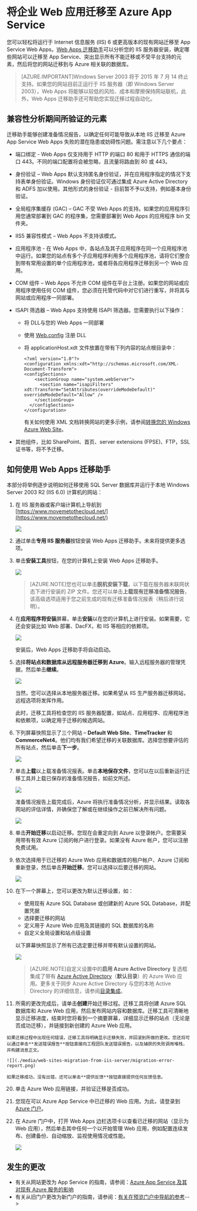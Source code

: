 <properties 
	pageTitle="将企业 Web 应用迁移至 Azure App Service" 
	description="演示如何使用 Web Apps 迁移助手快速将现有 IIS 网站迁移至 Azure App Service Web Apps" 
	services="app-service\web" 
	documentationCenter="" 
	authors="cephalin" 
	writer="cephalin" 
	manager="wpickett" 
	editor=""/>

<tags 
	ms.service="app-service-web"  
	ms.date="07/07/2015" 
	wacn.date="08/29/2015"/>

# 将企业 Web 应用迁移至 Azure App Service

您可以轻松将运行于 Internet 信息服务 (IIS) 6 或更高版本的现有网站迁移至 <!--[-->App Service Web Apps<!--](http://go.microsoft.com/fwlink/?LinkId=529714)-->。[Web Apps 迁移助手](https://www.movemetothecloud.net/)可以分析您的 IIS 服务器安装，确定哪些网站可以迁移至 App Service、突出显示所有不能迁移或不受平台支持的元素，然后将您的网站迁移到与 Azure 相关联的数据库。

>[AZURE.IMPORTANT]Windows Server 2003 将于 2015 年 7 月 14 终止支持。如果您的网站目前正运行于 IIS 服务器（即 Windows Server 2003），Web Apps 将能够以较低的风险、成本和摩擦保持网站联机，此外，Web Apps 迁移助手还可帮助您实现迁移过程自动化。

## 兼容性分析期间所验证的元素 ##
迁移助手能够创建准备情况报告，以确定任何可能导致从本地 IIS 迁移至 Azure App Service Web Apps 失败的潜在隐患或妨碍性问题。需注意以下几个要点：

-	端口绑定 - Web Apps 仅支持用于 HTTP 的端口 80 和用于 HTTPS 通信的端口 443。不同的端口配置将会被忽略，且流量将路由到 80 或 443。 
-	身份验证 – Web Apps 默认支持匿名身份验证，并在应用程序指定的情况下支持表单身份验证。Windows 身份验证仅可通过集成 Azure Active Directory 和 ADFS 加以使用。其他形式的身份验证 - 目前暂不予以支持，例如基本身份验证。 
-	全局程序集缓存 (GAC) – GAC 不受 Web Apps 的支持。如果您的应用程序引用您通常部署到 GAC 的程序集，您需要部署到 Web Apps 的应用程序 bin 文件夹。 
-	IIS5 兼容性模式 – Web Apps 不支持该模式。 
-	应用程序池 - 在 Web Apps 中，各站点及其子应用程序在同一个应用程序池中运行。如果您的站点有多个子应用程序利用多个应用程序池，请将它们整合到带有常用设置的单个应用程序池，或者将各应用程序迁移到另一个 Web 应用。
-	COM 组件 – Web Apps 不允许 COM 组件在平台上注册。如果您的网站或应用程序使用任何 COM 组件，您必须在托管代码中对它们进行重写，并将其与网站或应用程序一同部署。
-	ISAPI 筛选器 – Web Apps 支持使用 ISAPI 筛选器。您需要执行以下操作：
	-	将 DLL与您的 Web Apps 一同部署 
	-	使用 [Web.config](http://www.iis.net/configreference/system.webserver/isapifilters) 注册 DLL
	-	将 applicationHost.xdt 文件放置在带有下列内容的站点根目录中：

			<?xml version="1.0"?>
			<configuration xmlns:xdt="http://schemas.microsoft.com/XML-Document-Transform">
			<configSections>
			    <sectionGroup name="system.webServer">
			      <section name="isapiFilters" xdt:Transform="SetAttributes(overrideModeDefault)" overrideModeDefault="Allow" />
			    </sectionGroup>
			  </configSections>
			</configuration>

		有关如何使用 XML 文档转换网站的更多示例，请参阅[转换您的 Windows Azure Web Site](http://blogs.msdn.com/b/waws/archive/2014/06/17/transform-your-microsoft-azure-web-site.aspx)。

-	其他组件，比如 SharePoint、首页、server extensions (FPSE)、FTP，SSL 证书等，将不予迁移。

## 如何使用 Web Apps 迁移助手 ##
本部分将举例逐步说明如何迁移使用 SQL Server 数据库并运行于本地 Windows Server 2003 R2 (IIS 6.0) 计算机的网站：

1.	在 IIS 服务器或客户端计算机上导航到[https://www.movemetothecloud.net/](https://www.movemetothecloud.net/) 

	![](./media/web-sites-migration-from-iis-server/migration-tool-homepage.png)

2.	通过单击**专用 IIS 服务器**按钮安装 Web Apps 迁移助手。未来将提供更多选项。
4.	单击**安装工具**按钮，在您的计算机上安装 Web Apps 迁移助手。

	![](./media/web-sites-migration-from-iis-server/install-page.png)

	>[AZURE.NOTE]您也可以单击**脱机安装下载**，以下载在服务器未联网状态下进行安装的 ZIP 文件。您还可以单击**上载现有迁移准备情况报告**，该高级选项适用于您之前生成的现有迁移准备情况报表（稍后进行说明）。

5.	在**应用程序将安装**屏幕，单击**安装**以在您的计算机上进行安装。如果需要，它还会安装比如 Web 部署、DacFX，和 IIS 等相应的依赖项。

	![](./media/web-sites-migration-from-iis-server/install-progress.png)

	安装后，Web Apps 迁移助手将自动启动。
  
6.	选择**将站点和数据库从远程服务器迁移到 Azure**。输入远程服务器的管理凭据，然后单击**继续**。

	![](./media/web-sites-migration-from-iis-server/migrate-from-remote.png)

	当然，您可以选择从本地服务器迁移。如果希望从 IIS 生产服务器迁移网站，远程选项将发挥作用。
 
	此时，迁移工具将检查您的 IIS 服务器配置，如站点、应用程序、应用程序池和依赖项，以确定用于迁移的候选网站。

8.	下列屏幕快照显示了三个网站 – **Default Web Site**、**TimeTracker** 和 **CommerceNet4**。他们均有我们希望迁移的关联数据库。选择您想要评估的所有站点，然后单击**下一步**。

	![](./media/web-sites-migration-from-iis-server/select-migration-candidates.png)
 
9.	单击**上载**以上载准备情况报表。单击**本地保存文件**，您可以在以后重新运行迁移工具并上载已保存的准备情况报告，如前文所述。

	![](./media/web-sites-migration-from-iis-server/upload-readiness-report.png)
 
	准备情况报告上载完成后，Azure 将执行准备情况分析，并显示结果。读取各网站的评估详情，并确保您了解或在继续操作之前已解决所有问题。
 
	![](./media/web-sites-migration-from-iis-server/readiness-assessment.png)

12.	单击**开始迁移**以启动迁移。您现在会重定向到 Azure 以登录帐户。您需要采用带有有效 Azure 订阅的帐户进行登录。如果没有 Azure 帐户，您可以注册免费试用。

13.	依次选择用于已迁移的 Azure Web 应用和数据库的租户帐户、Azure 订阅和重新登录，然后单击**开始迁移**。您可以选择以后要迁移的网站。

	![](./media/web-sites-migration-from-iis-server/choose-tenant-account.png)

14.	在下一个屏幕上，您可以更改为默认迁移设置，如：

	- 使用现有 Azure SQL Database 或创建新的 Azure SQL Database，并配置凭据
	- 选择要迁移的网站
	- 定义用于 Azure Web 应用及其链接的 SQL 数据库的名称
	- 自定义全局设置和站点级设置

	以下屏幕快照显示了所有已选定要迁移并带有默认设置的网站。

	![](./media/web-sites-migration-from-iis-server/migration-settings.png)

	>[AZURE.NOTE]自定义设置中的**启用 Azure Active Directory** 复选框集成了带有 [Azure Active Directory](/documentation/articles/active-directory-whatis)（**默认目录**）的 Azure Web 应用。更多关于同步 Azure Active Directory 与您的本地 Active Directory 的详细信息，请参阅[目录集成](https://msdn.microsoft.com/zh-cn/library/jj573653)。

16.	 所需的更改完成后，请单击**创建**开始迁移过程。迁移工具将创建 Azure SQL 数据库和 Azure Web 应用，然后发布网站内容和数据库。迁移工具可清晰地显示迁移进度，结束时您将看到一个摘要屏幕，详细显示迁移的站点（无论是否成功迁移），并链接到新创建的 Azure Web 应用。

	如果迁移过程中出现任何错误，迁移工具将明确显示迁移失败，并回滚到所做的更改。您还将可以通过单击**发送错误报告**按钮直接向工程团队发送错误报告，以及捕获的失败调用堆栈，并构建消息正文。

	![](./media/web-sites-migration-from-iis-server/migration-error-report.png)

	如果迁移成功，没有出错，还可以单击**提供反馈**按钮直接提供任何反馈信息。
 
20.	单击 Azure Web 应用链接，并验证迁移是否成功。

21. 您现在可以 Azure App Service 中已迁移的 Web 应用。为此，请登录到 [Azure 门户](https://manage.windowsazure.cn)。

22. 在 Azure 门户中，打开 Web Apps 边栏选项卡以查看已迁移的网站（显示为 Web 应用），然后单击其中任何一个以开始管理 Web 应用，例如配置连续发布、创建备份、自动缩放、监视使用情况或性能。

	![](./media/web-sites-migration-from-iis-server/TimeTrackerMigrated.png)

## 发生的更改
* 有关从网站更改为 App Service 的指南，请参阅：[Azure App Service 及其对现有 Azure 服务的影响](http://go.microsoft.com/fwlink/?LinkId=529714)
* 有关从旧门户更改为新门户的指南，请参阅：[有关在预览门户中导航的参考](http://go.microsoft.com/fwlink/?LinkId=529715)-->
 

<!---HONumber=67-->